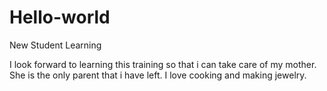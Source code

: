 # Hello-world
New Student Learning

I look forward to learning this training so that i can take care of my mother.
She is the only parent that i have left.
I love cooking and making jewelry.
